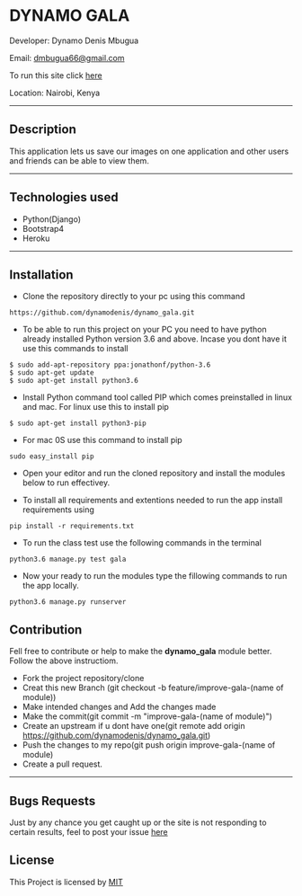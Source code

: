# DYNAMO GALA

Developer: Dynamo Denis Mbugua

Email: dmbugua66@gmail.com

To run this site click [here]()

Location: Nairobi, Kenya

---
## Description

This application lets us save our images on one application and other users and friends can be able to view them.

---
## Technologies used

- Python(Django)
- Bootstrap4
- Heroku

---

## Installation
- Clone the repository directly to your pc using this command
```
https://github.com/dynamodenis/dynamo_gala.git 
```
- To be able to run this project on your PC you need to have python already installed Python version 3.6 and above. Incase you dont have it use this commands to install

```
$ sudo add-apt-repository ppa:jonathonf/python-3.6
$ sudo apt-get update
$ sudo apt-get install python3.6
```
- Install Python command tool called PIP which comes preinstalled in linux and mac.
For linux use this to install pip
```
$ sudo apt-get install python3-pip 
```
- For mac 0S use this command to install pip
```
sudo easy_install pip
```
- Open your editor and run the cloned repository and install the modules below to run effectivey.

- To install all requirements and extentions needed to run the app install requirements using
```
pip install -r requirements.txt
```

- To run the class test use the following commands in the terminal
```
python3.6 manage.py test gala
```

- Now your ready to run the modules type the fillowing commands to run the app locally.
```
python3.6 manage.py runserver
```

## Contribution

Fell free to contribute or help to make the **dynamo_gala** module better. Follow the above instructiom.

- Fork the project repository/clone
- Creat this new Branch (git checkout -b feature/improve-gala-(name of module))
- Make intended changes and Add the changes made
- Make the commit(git commit -m "improve-gala-(name of module)")
- Create an upstream if u dont have one(git remote add origin https://github.com/dynamodenis/dynamo_gala.git)
- Push the changes to my repo(git push origin improve-gala-(name of module)
- Create a pull request.

---
## Bugs Requests

Just by any chance you get caught up or the site is not responding to certain results, feel to post your issue [here](https://github.com/dynamodenis/dynamo_gala/issues/new)

## License

This Project is licensed by [MIT](License)



